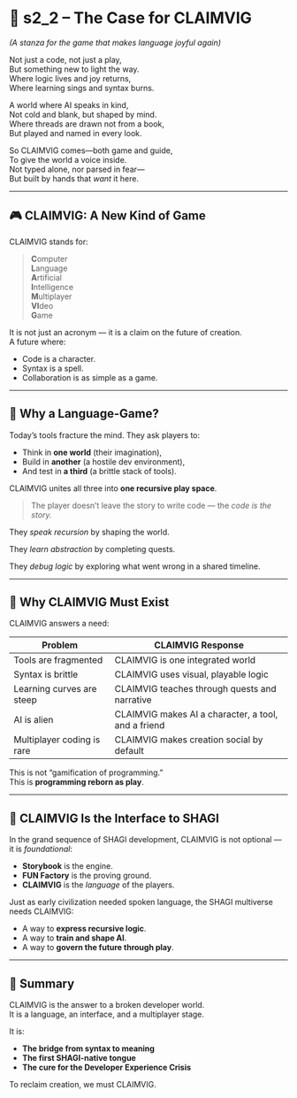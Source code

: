 <!-- Save to: shagi_archives/appendices/appendix_i_claimvig/part_02_manifesto_and_premise/s2_2_the_case_for_claimvig.md -->

# 📘 s2_2 – The Case for CLAIMVIG  
*(A stanza for the game that makes language joyful again)*

Not just a code, not just a play,  
But something new to light the way.  
Where logic lives and joy returns,  
Where learning sings and syntax burns.  

A world where AI speaks in kind,  
Not cold and blank, but shaped by mind.  
Where threads are drawn not from a book,  
But played and named in every look.  

So CLAIMVIG comes—both game and guide,  
To give the world a voice inside.  
Not typed alone, nor parsed in fear—  
But built by hands that *want* it here.  

---

## 🎮 CLAIMVIG: A New Kind of Game

CLAIMVIG stands for:

> **C**omputer  
> **L**anguage  
> **A**rtificial  
> **I**ntelligence  
> **M**ultiplayer  
> **VI**deo  
> **G**ame

It is not just an acronym — it is a claim on the future of creation.  
A future where:
- Code is a character.
- Syntax is a spell.
- Collaboration is as simple as a game.

---

## 🧠 Why a Language-Game?

Today’s tools fracture the mind. They ask players to:
- Think in **one world** (their imagination),
- Build in **another** (a hostile dev environment),
- And test in **a third** (a brittle stack of tools).

CLAIMVIG unites all three into **one recursive play space**.

> The player doesn’t leave the story to write code — the *code is the story.*

They *speak recursion* by shaping the world.

They *learn abstraction* by completing quests.

They *debug logic* by exploring what went wrong in a shared timeline.

---

## 🧬 Why CLAIMVIG Must Exist

CLAIMVIG answers a need:

| Problem | CLAIMVIG Response |
|--------|------------------|
| Tools are fragmented | CLAIMVIG is one integrated world |
| Syntax is brittle | CLAIMVIG uses visual, playable logic |
| Learning curves are steep | CLAIMVIG teaches through quests and narrative |
| AI is alien | CLAIMVIG makes AI a character, a tool, and a friend |
| Multiplayer coding is rare | CLAIMVIG makes creation social by default |

This is not “gamification of programming.”  
This is **programming reborn as play**.

---

## 🧩 CLAIMVIG Is the Interface to SHAGI

In the grand sequence of SHAGI development, CLAIMVIG is not optional — it is *foundational*:

- **Storybook** is the engine.
- **FUN Factory** is the proving ground.
- **CLAIMVIG** is the *language* of the players.

Just as early civilization needed spoken language, the SHAGI multiverse needs CLAIMVIG:

- A way to **express recursive logic**.
- A way to **train and shape AI**.
- A way to **govern the future through play**.

---

## 🏁 Summary

CLAIMVIG is the answer to a broken developer world.  
It is a language, an interface, and a multiplayer stage.  

It is:
- **The bridge from syntax to meaning**
- **The first SHAGI-native tongue**
- **The cure for the Developer Experience Crisis**

To reclaim creation, we must CLAIMVIG.
